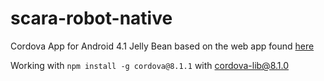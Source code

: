 # scara-robot-native

Cordova App for Android 4.1 Jelly Bean based on the web app found [here](https://github.com/radu103/scara-robot-ui5)

Working with `npm install -g cordova@8.1.1` with cordova-lib@8.1.0